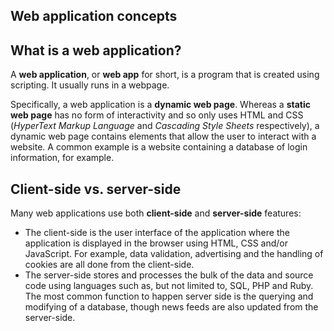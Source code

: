Web application concepts
-------------------------------


## What is a web application?

A **web application**, or **web app** for short, is a program that is created using scripting. It usually runs in a webpage.

Specifically, a web application is a **dynamic web page**. Whereas a **static web page** has no form of interactivity and so only uses HTML and CSS (*HyperText Markup Language* and *Cascading Style Sheets* respectively), a dynamic web page contains elements that allow the user to interact with a website. A common example is a website containing a database of login information, for example.

## Client-side vs. server-side

Many web applications use both **client-side** and **server-side** features:
 - The client-side is the user interface of the application where the application is displayed in the browser using HTML, CSS and/or JavaScript. For example, data validation, advertising and the handling of cookies are all done from the client-side.
 - The server-side stores and processes the bulk of the data and source code using languages such as, but not limited to, SQL, PHP and Ruby. The most common function to happen server side is the querying and modifying of a database, though news feeds are also updated from the server-side.

